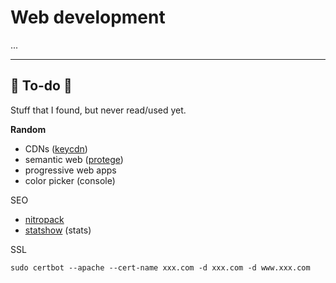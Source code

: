 # Web development

...

<hr class="sep-both">

## 👻 To-do 👻

Stuff that I found, but never read/used yet.

<div class="row row-cols-md-2"><div>

**Random**

* CDNs ([keycdn](https://www.keycdn.com/))
* semantic web ([protege](https://protege.stanford.edu/))
* progressive web apps
* color picker (console)
</div><div>

SEO

* [nitropack](https://nitropack.io/)
* [statshow](https://www.statshow.com/) (stats)

SSL

```
sudo certbot --apache --cert-name xxx.com -d xxx.com -d www.xxx.com
```
</div></div>